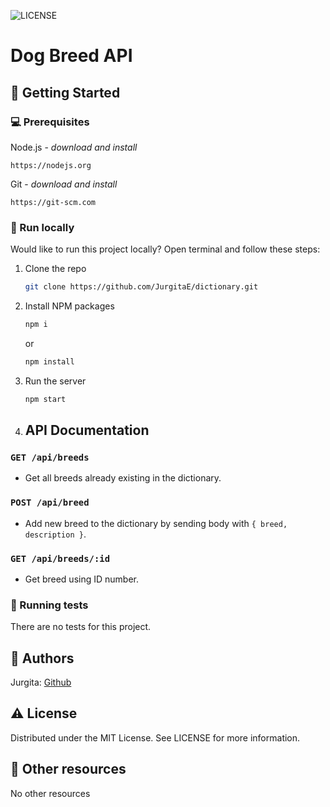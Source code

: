 ![LICENSE](https://img.shields.io/badge/license-MIT-blue.svg?style=flat-square)

# Dog Breed API

## 🧰 Getting Started

### 💻 Prerequisites

Node.js - _download and install_

```
https://nodejs.org
```

Git - _download and install_

```
https://git-scm.com
```

### 🏃 Run locally

Would like to run this project locally? Open terminal and follow these steps:

1. Clone the repo
    ```sh
    git clone https://github.com/JurgitaE/dictionary.git
    ```
2. Install NPM packages
    ```sh
    npm i
    ```
    or
    ```sh
    npm install
    ```
3. Run the server
    ```sh
    npm start
    ```
4. ## API Documentation

### `GET /api/breeds`

-   Get all breeds already existing in the dictionary.

### `POST /api/breed`

-   Add new breed to the dictionary by sending body with `{ breed, description }`.

### `GET /api/breeds/:id`

-   Get breed using ID number.

### 🧪 Running tests

There are no tests for this project.

## 🎅 Authors

Jurgita: [Github](https://github.com/JurgitaE)

## ⚠️ License

Distributed under the MIT License. See LICENSE for more information.

## 🔗 Other resources

No other resources
